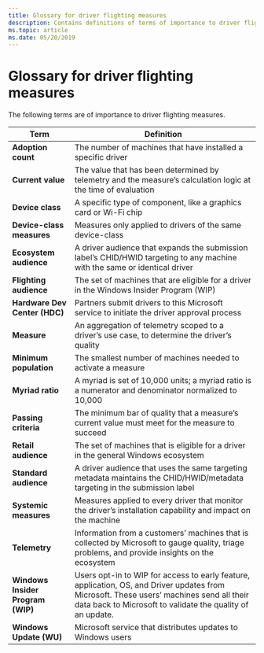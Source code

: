 ```yaml
---
title: Glossary for driver flighting measures
description: Contains definitions of terms of importance to driver flighting measures.
ms.topic: article
ms.date: 05/20/2019
---
```


# Glossary for driver flighting measures

The following terms are of importance to driver flighting measures.

|Term|Definition|
|----|----|
|**Adoption count**|The number of machines that have installed a specific driver|
|**Current value**|The value that has been determined by telemetry and the measure’s calculation logic at the time of evaluation|
|**Device class**|A specific type of component, like a graphics card or Wi-Fi chip|
|**Device-class measures**|Measures only applied to drivers of the same device-class|
|**Ecosystem audience**|A driver audience that expands the submission label’s CHID/HWID targeting to any machine with the same or identical driver|
|**Flighting audience**|The set of machines that are eligible for a driver in the Windows Insider Program (WIP)|
|**Hardware Dev Center (HDC)**|Partners submit drivers to this Microsoft service to initiate the driver approval process|
|**Measure**|An aggregation of telemetry scoped to a driver’s use case, to determine the driver’s quality|
|**Minimum population**|The smallest number of machines needed to activate a measure|
|**Myriad ratio**|A myriad is set of 10,000 units; a myriad ratio is a numerator and denominator normalized to 10,000|
|**Passing criteria**|The minimum bar of quality that a measure’s current value must meet for the measure to succeed|
|**Retail audience**|The set of machines that is eligible for a driver in the general Windows ecosystem|
|**Standard audience**|A driver audience that uses the same targeting metadata maintains the CHID/HWID/metadata targeting in the submission label|
|**Systemic measures**|Measures applied to every driver that monitor the driver’s installation capability and impact on the machine|
|**Telemetry**|Information from a customers’ machines that is collected by Microsoft to gauge quality, triage problems, and provide insights on the ecosystem|
|**Windows Insider Program (WIP)**|Users opt-in to WIP for access to early feature, application, OS, and Driver updates from Microsoft. These users’ machines send all their data back to Microsoft to validate the quality of an update.|
|**Windows Update (WU)**|Microsoft service that distributes updates to Windows users|
